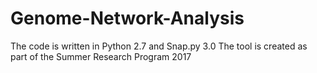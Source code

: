 # Genome-Network-Analysis
The code is written in Python 2.7 and Snap.py 3.0
The tool is created as part of the Summer Research Program 2017
